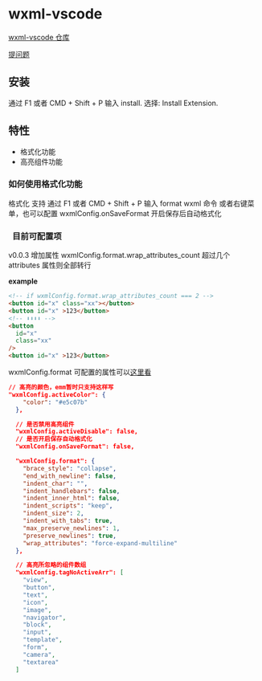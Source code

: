 # wxml-vscode

[wxml-vscode 仓库](https://github.com/cnyballk/wxml-vscode)

[提问题](https://github.com/cnyballk/wxml-vscode/issues)

## 安装

通过 F1 或者 CMD + Shift + P 输入 install. 选择: Install Extension.

## 特性

- 格式化功能
- 高亮组件功能

### 如何使用格式化功能

格式化 支持 通过 F1 或者 CMD + Shift + P 输入 format wxml 命令 或者右键菜单，也可以配置 wxmlConfig.onSaveFormat 开启保存后自动格式化

###   目前可配置项

v0.0.3 增加属性
wxmlConfig.format.wrap_attributes_count 超过几个 attributes 属性则全部转行

**example**

```html
<!-- if wxmlConfig.format.wrap_attributes_count === 2 -->
<button id="x" class="xx"></button>
<button id="x" >123</button>
<!-- ⬇⬇⬇⬇ -->
<button
  id="x"
  class="xx"
/>
<button id="x" >123</button>
```

wxmlConfig.format 可配置的属性可以[这里看](https://github.com/beautify-web/js-beautify)

```json
// 高亮的颜色，emm暂时只支持这样写
"wxmlConfig.activeColor": {
    "color": "#e5c07b"
  },

  // 是否禁用高亮组件
  "wxmlConfig.activeDisable": false,
  // 是否开启保存自动格式化
  "wxmlConfig.onSaveFormat": false,

  "wxmlConfig.format": {
    "brace_style": "collapse",
    "end_with_newline": false,
    "indent_char": "",
    "indent_handlebars": false,
    "indent_inner_html": false,
    "indent_scripts": "keep",
    "indent_size": 2,
    "indent_with_tabs": true,
    "max_preserve_newlines": 1,
    "preserve_newlines": true,
    "wrap_attributes": "force-expand-multiline"
  },

  // 高亮所忽略的组件数组
  "wxmlConfig.tagNoActiveArr": [
    "view",
    "button",
    "text",
    "icon",
    "image",
    "navigator",
    "block",
    "input",
    "template",
    "form",
    "camera",
    "textarea"
  ]
```
